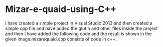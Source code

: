 # Mizar-e-quaid-using-C++
I have created a simple project in Visual Studio 2013 and then created a simple cpp file and have added the glut.h and other files inside the project and then I have added the following code and the result is shown in the given image.mizarequaid.cpp consists of code in c++.

